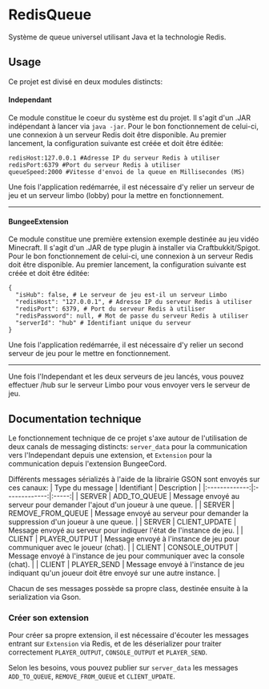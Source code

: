 # RedisQueue
Système de queue universel utilisant Java et la technologie Redis.

Usage
------
Ce projet est divisé en deux modules distincts:

#### Independant
Ce module constitue le coeur du système est du projet. Il s'agit d'un .JAR indépendant à lancer via `java -jar`. Pour le bon fonctionnement de celui-ci, une connexion à un serveur Redis doit être disponible.
Au premier lancement, la configuration suivante est créée et doit être éditée:
```Properties
redisHost:127.0.0.1 #Adresse IP du serveur Redis à utiliser
redisPort:6379 #Port du serveur Redis à utiliser
queueSpeed:2000 #Vitesse d'envoi de la queue en Millisecondes (MS)
```

Une fois l'application redémarrée, il est nécessaire d'y relier un serveur de jeu et un serveur limbo (lobby) pour la mettre en fonctionnement.

------
#### BungeeExtension
Ce module constitue une première extension exemple destinée au jeu vidéo Minecraft. Il s'agit d'un .JAR de type plugin à installer via Craftbukkit/Spigot. Pour le bon fonctionnement de celui-ci, une connexion à un serveur Redis doit être disponible.
Au premier lancement, la configuration suivante est créée et doit être éditée:
```Properties
{
  "isHub": false, # Le serveur de jeu est-il un serveur Limbo
  "redisHost": "127.0.0.1", # Adresse IP du serveur Redis à utiliser
  "redisPort": 6379, # Port du serveur Redis à utiliser
  "redisPassword": null, # Mot de passe du serveur Redis à utiliser
  "serverId": "hub" # Identifiant unique du serveur
}
```

Une fois l'application redémarrée, il est nécessaire d'y relier un second serveur de jeu pour le mettre en fonctionnement.

------
Une fois l'Independant et les deux serveurs de jeu lancés, vous pouvez effectuer /hub sur le serveur Limbo pour vous envoyer vers le serveur de jeu.

Documentation technique
------
Le fonctionnement technique de ce projet s'axe autour de l'utilisation de deux canals de messaging distincts: `server_data` pour la communication vers l'Independant depuis une extension, et `Extension` pour la communication depuis l'extension BungeeCord.

Différents messages sérializés à l'aide de la librairie GSON sont envoyés sur ces canaux:
| Type du message        | Identifiant           | Description  |
|:-------------:|:-------------:|:-----:|
| SERVER      | ADD_TO_QUEUE | Message envoyé au serveur pour demander l'ajout d'un joueur à une queue. |
| SERVER      | REMOVE_FROM_QUEUE | Message envoyé au serveur pour demander la suppression d'un joueur à une queue. |
| SERVER      | CLIENT_UPDATE | Message envoyé au serveur pour indiquer l'état de l'instance de jeu. |
| CLIENT      | PLAYER_OUTPUT | Message envoyé à l'instance de jeu pour communiquer avec le joueur (chat). |
| CLIENT      | CONSOLE_OUTPUT | Message envoyé à l'instance de jeu pour communiquer avec la console (chat). |
| CLIENT      | PLAYER_SEND | Message envoyé à l'instance de jeu indiquant qu'un joueur doit être envoyé sur une autre instance. |

Chacun de ses messages possède sa propre class, destinée ensuite à la serialization via Gson.

### Créer son extension

Pour créer sa propre extension, il est nécessaire d'écouter les messages entrant sur `Extension` via Redis, et de les déserializer  pour traiter correctement `PLAYER_OUTPUT`, `CONSOLE_OUTPUT` et `PLAYER_SEND`.

Selon les besoins, vous pouvez publier sur `server_data` les messages `ADD_TO_QUEUE`, `REMOVE_FROM_QUEUE` et `CLIENT_UPDATE`.
